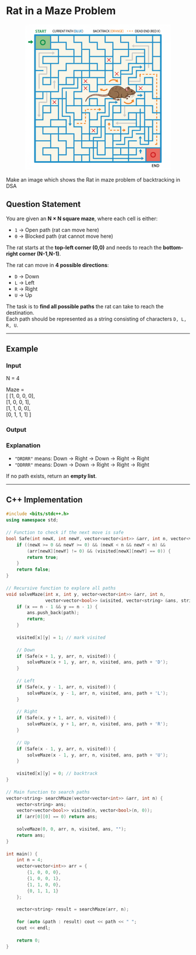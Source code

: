 # Rat in a Maze Problem

<p align="center">
  <img src="../../Images-Doc/Rat_in_Maze.png" alt="Rat_in_Maze" width="400px"/>
</p>


Make an image which shows the Rat in maze problem of backtracking in DSA

## Question Statement
You are given an **N × N square maze**, where each cell is either:  
- `1` → Open path (rat can move here)  
- `0` → Blocked path (rat cannot move here)  

The rat starts at the **top-left corner (0,0)** and needs to reach the **bottom-right corner (N-1,N-1)**.  

The rat can move in **4 possible directions**:  
- `D` → Down  
- `L` → Left  
- `R` → Right  
- `U` → Up  

The task is to **find all possible paths** the rat can take to reach the destination.  
Each path should be represented as a string consisting of characters `D, L, R, U`.

---

## Example

### Input
N = 4  

Maze =  
[
  [1, 0, 0, 0],  
  [1, 0, 0, 1],  
  [1, 1, 0, 0],  
  [0, 1, 1, 1]  ]



### Output

### Explanation
- `"DRDRR"` means: Down → Right → Down → Right → Right  
- `"DDRRR"` means: Down → Down → Right → Right → Right  

If no path exists, return an **empty list**.

---

## C++ Implementation

```cpp
#include <bits/stdc++.h>
using namespace std;

// Function to check if the next move is safe
bool Safe(int newX, int newY, vector<vector<int>> &arr, int n, vector<vector<bool>> &visited) {
    if ((newX >= 0 && newY >= 0) && (newX < n && newY < n) &&
        (arr[newX][newY] != 0) && (visited[newX][newY] == 0)) {
        return true;
    }
    return false;
}

// Recursive function to explore all paths
void solveMaze(int x, int y, vector<vector<int>> &arr, int n,
               vector<vector<bool>> &visited, vector<string> &ans, string path) {
    if (x == n - 1 && y == n - 1) {
        ans.push_back(path);
        return;
    }

    visited[x][y] = 1; // mark visited

    // Down
    if (Safe(x + 1, y, arr, n, visited)) {
        solveMaze(x + 1, y, arr, n, visited, ans, path + 'D');
    }

    // Left
    if (Safe(x, y - 1, arr, n, visited)) {
        solveMaze(x, y - 1, arr, n, visited, ans, path + 'L');
    }

    // Right
    if (Safe(x, y + 1, arr, n, visited)) {
        solveMaze(x, y + 1, arr, n, visited, ans, path + 'R');
    }

    // Up
    if (Safe(x - 1, y, arr, n, visited)) {
        solveMaze(x - 1, y, arr, n, visited, ans, path + 'U');
    }

    visited[x][y] = 0; // backtrack
}

// Main function to search paths
vector<string> searchMaze(vector<vector<int>> &arr, int n) {
    vector<string> ans;
    vector<vector<bool>> visited(n, vector<bool>(n, 0));
    if (arr[0][0] == 0) return ans;

    solveMaze(0, 0, arr, n, visited, ans, "");
    return ans;
}

int main() {
    int n = 4;
    vector<vector<int>> arr = {
        {1, 0, 0, 0},
        {1, 0, 0, 1},
        {1, 1, 0, 0},
        {0, 1, 1, 1}
    };

    vector<string> result = searchMaze(arr, n);

    for (auto &path : result) cout << path << " ";
    cout << endl;

    return 0;
}



